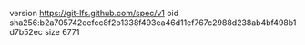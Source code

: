 version https://git-lfs.github.com/spec/v1
oid sha256:b2a705742eefcc8f2b1338f493ea46d11ef767c2988d238ab4bf498b1d7b52ec
size 6771
